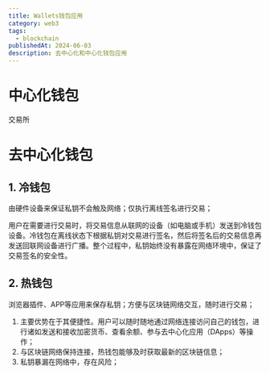 ```yaml
---
title: Wallets钱包应用
category: web3
tags:
  - blockchain
publishedAt: 2024-06-03
description: 去中心化和中心化钱包应用
---
```



# 中心化钱包

交易所

# 去中心化钱包

## 1. 冷钱包

由硬件设备来保证私钥不会触及网络；仅执行离线签名进行交易；

用户在需要进行交易时，将交易信息从联网的设备（如电脑或手机）发送到冷钱包设备。冷钱包在离线状态下根据私钥对交易进行签名，然后将签名后的交易信息再发送回联网设备进行广播。整个过程中，私钥始终没有暴露在网络环境中，保证了交易签名的安全性。

## 2. 热钱包

浏览器插件、APP等应用来保存私钥；方便与区块链网络交互，随时进行交易；
1. 主要优势在于其便捷性。用户可以随时随地通过网络连接访问自己的钱包，进行诸如发送和接收加密货币、查看余额、参与去中心化应用（DApps）等操作；
2. 与区块链网络保持连接，热钱包能够及时获取最新的区块链信息；
3. 私钥暴漏在网络中，存在风险；

